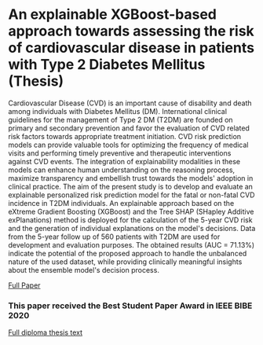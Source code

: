 # An explainable XGBoost-based approach towards assessing the risk of cardiovascular disease in patients with Type 2 Diabetes Mellitus (Thesis)

Cardiovascular Disease (CVD) is an important cause of disability and death among individuals with Diabetes Mellitus (DM). International clinical guidelines for the management of Type 2 DM (T2DM) are founded on primary and secondary prevention and favor the evaluation of CVD related risk factors towards appropriate treatment initiation. CVD risk prediction models can provide valuable tools for optimizing the frequency of medical visits and performing timely preventive and therapeutic interventions against CVD events. The integration of explainability modalities in these models can enhance human understanding on the reasoning process, maximize transparency and embellish trust towards the models' adoption in clinical practice. The aim of the present study is to develop and evaluate an explainable personalized risk prediction model for the fatal or non-fatal CVD incidence in T2DM individuals. An explainable approach based on the eXtreme Gradient Boosting (XGBoost) and the Tree SHAP (SHapley Additive exPlanations) method is deployed for the calculation of the 5-year CVD risk and the generation of individual explanations on the model's decisions. Data from the 5-year follow up of 560 patients with T2DM are used for development and evaluation purposes. The obtained results (AUC = 71.13%) indicate the potential of the proposed approach to handle the unbalanced nature of the used dataset, while providing clinically meaningful insights about the ensemble model's decision process.




[Full Paper](https://arxiv.org/abs/2009.06629)

### This paper received the Best Student Paper Award in IEEE BIBE 2020


[Full diploma thesis text](http://artemis.cslab.ece.ntua.gr:8080/jspui/handle/123456789/17811)
